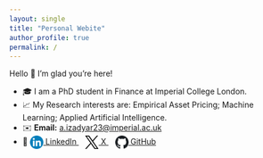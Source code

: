 ```yaml
---
layout: single
title: "Personal Webite"
author_profile: true
permalink: /
---
```


Hello 👋 I’m glad you’re here!  
- 🎓 I am a PhD student in Finance at Imperial College London.  
- 📈 My Research interests are: Empirical Asset Pricing; Machine Learning; Applied Artificial Intelligence.
- ✉️ **Email:** [a.izadyar23@imperial.ac.uk](mailto:a.izadyar23@imperial.ac.uk)
- 🔗 
  <a href="https://www.linkedin.com/in/amin-izadyar/" target="_blank" rel="noopener">
    <img src="/assets/images/linkedin.png" alt="LinkedIn" width="24" style="vertical-align:middle" /> LinkedIn
  </a>
  &nbsp;&nbsp;
  <a href="https://x.com/amin_izadyar" target="_blank" rel="noopener">
    <img src="/assets/images/x.svg" alt="X" width="24" style="vertical-align:middle" /> X
  </a>
  &nbsp;&nbsp;
  <a href="https://github.com/aminizadyar" target="_blank" rel="noopener">
    <img src="/assets/images/github.svg" alt="GitHub" width="24" style="vertical-align:middle" /> GitHub
  </a>



